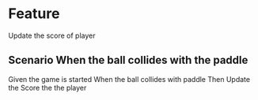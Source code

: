 # Feature

Update the score of player

## Scenario When the ball collides with the paddle

Given the game is started
When the ball collides with paddle
Then Update the Score the the player
